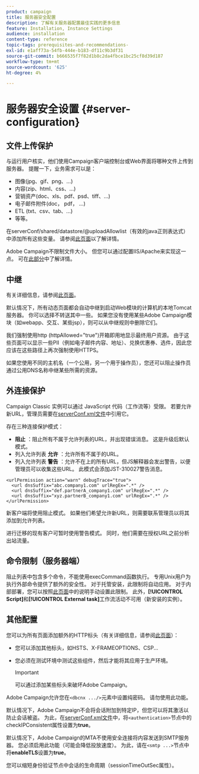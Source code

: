 ```yaml
---
product: campaign
title: 服务器安全配置
description: 了解有关服务器配置最佳实践的更多信息
feature: Installation, Instance Settings
audience: installation
content-type: reference
topic-tags: prerequisites-and-recommendations-
exl-id: e1aff73a-54fb-444e-b183-df11c9b3df31
source-git-commit: b666535f7f82d1b8c2da4fbce1bc25cf8d39d187
workflow-type: tm+mt
source-wordcount: '625'
ht-degree: 4%

---
```


# 服务器安全设置 {#server-configuration}

## 文件上传保护

与运行用户核实，他们使用Campaign客户端控制台或Web界面将哪种文件上传到服务器。 提醒一下，业务需求可以是：

* 图像(jpg、gif、png、...)
* 内容(zip、html、css、...)
* 营销资产(doc、xls、pdf、psd、tiff、...)
* 电子邮件附件(doc， pdf， ...)
* ETL (txt、csv、tab、...)
* 等等。

在serverConf/shared/datastore/@uploadAllowlist（有效的java正则表达式）中添加所有这些变量。 请参阅[此页面](../../installation/using/file-res-management.md)以了解详情。

Adobe Campaign不限制文件大小。 但您可以通过配置IIS/Apache来实现这一点。 可在[此部分](../../installation/using/web-server-configuration.md)中了解详情。

## 中继

有关详细信息，请参阅[此页面](../../installation/using/configuring-campaign-server.md#dynamic-page-security-and-relays)。

默认情况下，所有动态页面都会自动中继到启动Web模块的计算机的本地Tomcat服务器。 你可以选择不转送其中一些。 如果您没有使用某些Adobe Campaign模块（如webapp、交互、某些jsp），则可以从中继规则中删除它们。

我们强制使用http (httpAllowed=&quot;true&quot;)开箱即用地显示最终用户资源。 由于这些页面可以显示一些PII（例如电子邮件内容、地址）、兑换优惠券、选件，因此您应该在这些路径上再次强制使用HTTPS。

如果您使用不同的主机名（一个公用，另一个用于操作员），您还可以阻止操作员通过公用DNS名称中继某些所需的资源。

## 外连接保护

Campaign Classic 实例可以通过 JavaScript 代码（工作流等）受限。 若要允许新URL，管理员需要在[serverConf.xml文件](../../installation/using/the-server-configuration-file.md)中引用它。

存在三种连接保护模式：

* **阻止** ：阻止所有不属于允许列表的URL，并出现错误消息。 这是升级后默认模式。
* 列入允许列表 **允许** ：允许所有不属于的URL。
* 列入允许列表 **警告** ：允许不在上的所有URL，但JS解释器会发出警告，以便管理员可以收集这些URL。 此模式会添加JST-310027警告消息。

```
<urlPermission action="warn" debugTrace="true">
  <url dnsSuffix="abc.company1.com" urlRegEx=".*" />
  <url dnsSuffix="def.partnerA_company1.com" urlRegEx=".*" />
  <url dnsSuffix="xyz.partnerB_company1.com" urlRegEx=".*" />
</urlPermission>
```

新客户端将使用阻止模式。 如果他们希望允许新URL，则需要联系管理员以将其添加到允许列表。

进行迁移的现有客户可暂时使用警告模式。 同时，他们需要在授权URL之前分析出站流量。

## 命令限制（服务器端）

阻止列表中包含多个命令，不能使用execCommand函数执行。 专用Unix用户为执行外部命令提供了额外的安全性。 对于托管安装，此限制将自动应用。 对于内部部署，您可以按照[此页面](../../installation/using/configuring-campaign-server.md#restricting-authorized-external-commands)中的说明手动设置此限制。 此外，**[!UICONTROL Script]**&#x200B;和&#x200B;**[!UICONTROL External task]**&#x200B;工作流活动不可用（新安装的实例）。

## 其他配置

您可以为所有页面添加额外的HTTP标头（有关详细信息，请参阅[此页面](../../installation/using/configuring-campaign-server.md#restricting-authorized-external-commands)）：

* 您可以添加其他标头，如HSTS、X-FRAMEOPTIONS、CSP...
* 您必须在测试环境中测试这些组件，然后才能将其应用于生产环境。

  >[!IMPORTANT]
  >
  >可以通过添加某些标头来破坏Adobe Campaign。

Adobe Campaign允许您在`<dbcnx .../>`元素中设置纯密码。 请勿使用此功能。

默认情况下，Adobe Campaign不会将会话附加到特定IP，但您可以将其激活以防止会话被盗。 为此，在[serverConf.xml文件](../../installation/using/the-server-configuration-file.md)中，将`<authentication>`节点中的checkIPConsistent属性设置为&#x200B;**true**。

默认情况下，Adobe Campaign的MTA不使用安全连接将内容发送到SMTP服务器。 您必须启用此功能（可能会降低投放速度）。 为此，请在`<smtp ...>`节点中将&#x200B;**enableTLS**&#x200B;设置为&#x200B;**true**。

您可以缩短身份验证节点中会话的生命周期（sessionTimeOutSec属性）。
